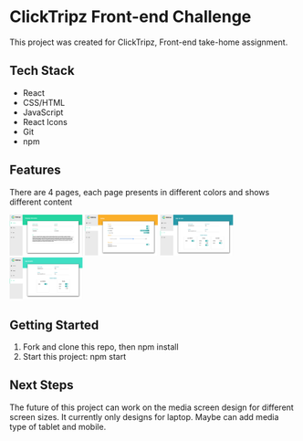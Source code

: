 # ClickTripz Front-end Challenge

This project was created for ClickTripz, Front-end take-home assignment. 

## Tech Stack

- React 
- CSS/HTML
- JavaScript
- React Icons
- Git
- npm

## Features

There are 4 pages, each page presents in different colors and shows different content

<img src="./public/img/screen1.png" width="128"/>
<img src="./public/img/screen2.png" width="128"/>
<img src="./public/img/screen3.png" width="128"/>
<img src="./public/img/screen4.png" width="128"/>

## Getting Started

1. Fork and clone this repo, then npm install
2. Start this project: npm start

## Next Steps

The future of this project can work on the media screen design for different screen sizes. It currently only designs for laptop. Maybe can add media type of tablet and mobile.



